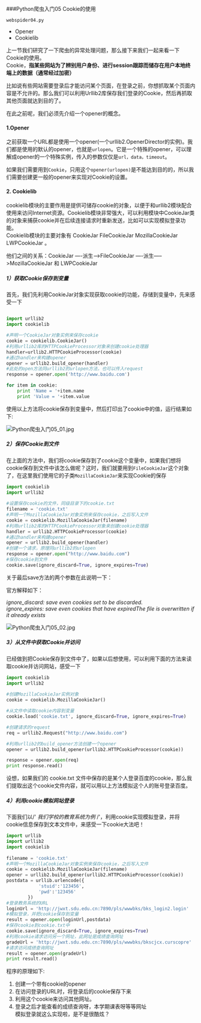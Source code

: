 ###Python爬虫入门05 Cookie的使用

`webspider04.py`

* Opener
* Cookielib

上一节我们研究了一下爬虫的异常处理问题，那么接下来我们一起来看一下Cookie的使用。    
Cookie，**指某些网站为了辨别用户身份、进行session跟踪而储存在用户本地终端上的数据（通常经过加密）**     

比如说有些网站需要登录后才能访问某个页面，在登录之前，你想抓取某个页面内容是不允许的。那么我们可以利用Urllib2库保存我们登录的Cookie，然后再抓取其他页面就达到目的了。   

在此之前呢，我们必须先介绍一个opener的概念。

#### 1.Opener

之前获取一个URL都是使用一个opener(一个urllib2.OpenerDirector的实例)。我们都是使用的默认的opener，也就是`urlopen`。它是一个特殊的opener，可以理解成opener的一个特殊实例，传入的参数仅仅是`url，data，timeout`。

如果我们需要用到`Cookie`，只用这个`opener(urlopen)`是不能达到目的的，所以我们需要创建更一般的opener来实现对Cookie的设置。

#### 2. Cookielib

cookielib模块的主要作用是提供可储存cookie的对象，以便于和urllib2模块配合使用来访问Internet资源。Cookielib模块非常强大，可以利用模块中CookieJar类的对象来捕获cookie并在后续连接请求时重新发送，比如可以实现模拟登录功能。     
Cookielib模块的主要对象有 CookieJar FileCookieJar MozillaCookieJar LWPCookieJar 。     

他们之间的关系：CookieJar —-派生—->FileCookieJar —-派生—–>MozillaCookieJar 和 LWPCookieJar

##### 1）获取Cookie保存到变量

首先，我们先利用CookieJar对象实现获取cookie的功能，存储到变量中，先来感受一下

```python

import urllib2
import cookielib

#声明一个CookieJar对象实例来保存cookie
cookie = cookielib.CookieJar()
#利用urllib2库的HTTPCookieProcessor对象来创建cookie处理器
handler=urllib2.HTTPCookieProcessor(cookie)
#通过handler来构建opener
opener = urllib2.build_opener(handler)
#此处的open方法同urllib2的urlopen方法，也可以传入request
response = opener.open('http://www.baidu.com')

for item in cookie:
    print 'Name = '+item.name
    print 'Value = '+item.value

```

使用以上方法将cookie保存到变量中，然后打印出了cookie中的值，运行结果如下:

![Python爬虫入门05_01.jpg](http://7xifyp.com1.z0.glb.clouddn.com/Python爬虫入门05_01.jpg)

##### 2）保存Cookie到文件

在上面的方法中，我们将cookie保存到了cookie这个变量中，如果我们想将cookie保存到文件中该怎么做呢？这时，我们就要用到`FileCookieJar`这个对象了，在这里我们使用它的子类`MozillaCookieJar`来实现Cookie的保存

```python
import cookielib
import urllib2
 
#设置保存cookie的文件，同级目录下的cookie.txt
filename = 'cookie.txt'
#声明一个MozillaCookieJar对象实例来保存cookie，之后写入文件
cookie = cookielib.MozillaCookieJar(filename)
#利用urllib2库的HTTPCookieProcessor对象来创建cookie处理器
handler = urllib2.HTTPCookieProcessor(cookie)
#通过handler来构建opener
opener = urllib2.build_opener(handler)
#创建一个请求，原理同urllib2的urlopen
response = opener.open("http://www.baidu.com")
#保存cookie到文件
cookie.save(ignore_discard=True, ignore_expires=True)
```

关于最后save方法的两个参数在此说明一下：

官方解释如下：

*ignore_discard: save even cookies set to be discarded.*     
*ignore_expires: save even cookies that have expiredThe file is overwritten if it already exists*

![Python爬虫入门05_02.jpg](http://7xifyp.com1.z0.glb.clouddn.com/Python爬虫入门05_02.jpg)

##### 3）从文件中获取Cookie并访问

已经做到把Cookie保存到文件中了，如果以后想使用，可以利用下面的方法来读取cookie并访问网站，感受一下

```python
import cookielib
import urllib2
 
#创建MozillaCookieJar实例对象
cookie = cookielib.MozillaCookieJar()

#从文件中读取cookie内容到变量
cookie.load('cookie.txt', ignore_discard=True, ignore_expires=True)

#创建请求的request
req = urllib2.Request("http://www.baidu.com")

#利用urllib2的build_opener方法创建一个opener
opener = urllib2.build_opener(urllib2.HTTPCookieProcessor(cookie))

response = opener.open(req)
print response.read()
```

设想，如果我们的 cookie.txt 文件中保存的是某个人登录百度的cookie，那么我们提取出这个cookie文件内容，就可以用以上方法模拟这个人的账号登录百度。


##### 4）利用cookie模拟网站登录

下面我们以/' *我们学校的教育系统为例* /'，利用cookie实现模拟登录，并将cookie信息保存到文本文件中，来感受一下cookie大法吧！

```python
import urllib
import urllib2
import cookielib
 
filename = 'cookie.txt'
#声明一个MozillaCookieJar对象实例来保存cookie，之后写入文件
cookie = cookielib.MozillaCookieJar(filename)
opener = urllib2.build_opener(urllib2.HTTPCookieProcessor(cookie))
postdata = urllib.urlencode({
            'stuid':'123456',
            'pwd':'123456'
        })
#登录教务系统的URL
loginUrl = 'http://jwxt.sdu.edu.cn:7890/pls/wwwbks/bks_login2.login'
#模拟登录，并把cookie保存到变量
result = opener.open(loginUrl,postdata)
#保存cookie到cookie.txt中
cookie.save(ignore_discard=True, ignore_expires=True)
#利用cookie请求访问另一个网址，此网址是成绩查询网址
gradeUrl = 'http://jwxt.sdu.edu.cn:7890/pls/wwwbks/bkscjcx.curscopre'
#请求访问成绩查询网址
result = opener.open(gradeUrl)
print result.read()
```

程序的原理如下:      
1. 创建一个带有cookie的opener          
2. 在访问登录的URL时，将登录后的cookie保存下来       
3. 利用这个cookie来访问其他网址。      
4. 登录之后才能查看的成绩查询呀，本学期课表呀等等网址     
模拟登录就这么实现啦，是不是很酷炫？          



